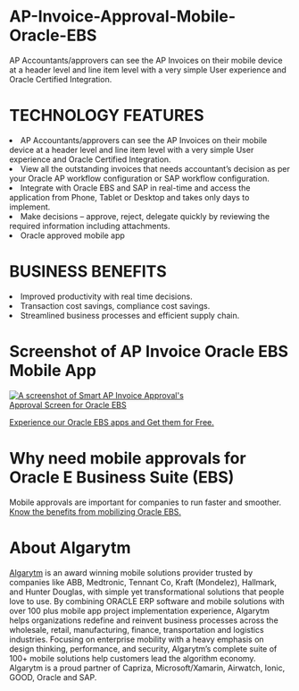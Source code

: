 # AP-Invoice-Approval-Mobile-Oracle-EBS
AP Accountants/approvers can see the AP Invoices on their mobile device at a header level and line item level with a very simple User experience and Oracle Certified Integration.

# TECHNOLOGY FEATURES

<li>AP Accountants/approvers can see the AP Invoices on their mobile device at a header level and line item level with a very simple User experience and Oracle Certified Integration.</li>
<li>View all the outstanding invoices that needs accountant’s decision as per your Oracle AP workflow configuration or SAP workflow configuration.</li>
<li>Integrate with Oracle EBS and SAP in real-time and access the application from Phone, Tablet or Desktop and takes only days to implement.</li>
<li>Make decisions – approve, reject, delegate quickly by reviewing the required information including attachments.</li>
<li>Oracle approved mobile app</li>

# BUSINESS BENEFITS

<li>Improved productivity with real time decisions.</li>
<li>Transaction cost savings, compliance cost savings.</li>
<li>Streamlined business processes and efficient supply chain.</li>

# Screenshot of AP Invoice Oracle EBS Mobile App
<p><a href="http://www.algarytm.com/wp-content/uploads/2016/09/screens_02.png" target="_blank"><img src="http://www.algarytm.com/wp-content/uploads/2016/09/screens_02.png" alt="A screenshot of Smart AP Invoice Approval's Approval Screen for Oracle EBS" title="Screenshot from AP Invoice Approval app for Oracle EBS" data-canonical-src="http://www.algarytm.com/wp-content/uploads/2016/09/screens_02.png" style="max-width:70%;"></a></p>

<a href="http://www.algarytm.com/algarytm-products/smart-ap-invoice-approval-2/">Experience our Oracle EBS apps and Get them for Free.</a>

# Why need mobile approvals for Oracle E Business Suite (EBS)
Mobile approvals are important for companies to run faster and smoother. <a href="http://www.algarytm.com/need-business-mobile-app-approvals/">Know the benefits from mobilizing Oracle EBS.</a>

# About Algarytm

<a href="http://algarytm.com">Algarytm</a> is an award winning mobile solutions provider trusted by companies like ABB, Medtronic, Tennant Co, Kraft (Mondelez), Hallmark, and Hunter Douglas, with simple yet transformational solutions that people love to use. By combining ORACLE ERP software and mobile solutions with over 100 plus mobile app project implementation experience, Algarytm helps organizations redefine and reinvent business processes across the wholesale, retail, manufacturing, finance, transportation and logistics industries.
Focusing on enterprise mobility with a heavy emphasis on design thinking, performance, and security, Algarytm’s complete suite of 100+ mobile solutions help customers lead the algorithm economy. Algarytm is a proud partner of Capriza, Microsoft/Xamarin, Airwatch, Ionic, GOOD, Oracle and SAP.
